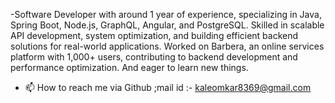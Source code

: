 <!---
- 👋 Hi, I’m @Omkar-2003 
--->

-Software Developer with around 1 year of experience, specializing in Java, Spring Boot, Node.js, GraphQL, Angular, and PostgreSQL.
Skilled in scalable API development, system optimization, and building efficient backend solutions for real-world applications.
Worked on Barbera, an online services platform with 1,000+ users,
 contributing to backend development and performance optimization. And eager to learn new things.
- 📫 How to reach me via Github ;mail id :- kaleomkar8369@gmail.com

<!---
Omkar-2003/Omkar-2003 is a ✨ special ✨ repository because its `README.md` (this file) appears on your GitHub profile.
You can click the Preview link to take a look at your changes.
--->
